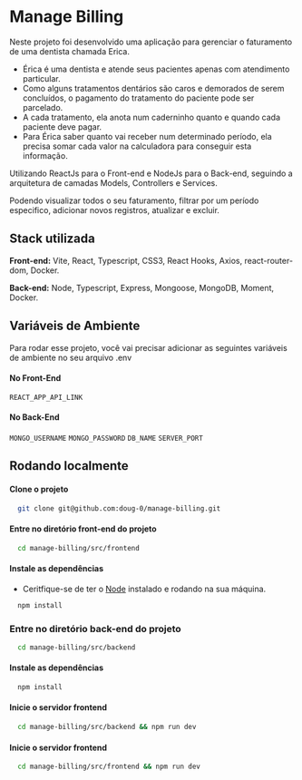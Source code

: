 
# Manage Billing

Neste projeto foi desenvolvido uma aplicação para gerenciar o faturamento de uma dentista chamada Erica.

- Érica é uma dentista e atende seus pacientes apenas com atendimento particular.
- Como alguns tratamentos dentários são caros e demorados de serem concluídos, o
pagamento do tratamento do paciente pode ser parcelado.
- A cada tratamento, ela anota num caderninho quanto e quando cada paciente deve pagar.
- Para Érica saber quanto vai receber num determinado período, ela precisa somar cada valor
na calculadora para conseguir esta informação.

Utilizando ReactJs para o Front-end e NodeJs para o Back-end, seguindo a arquitetura de camadas Models, Controllers e Services.

Podendo visualizar todos o seu faturamento, filtrar por um período especifico, adicionar novos registros, atualizar e excluir.


## Stack utilizada

**Front-end:** Vite, React, Typescript, CSS3, React Hooks, Axios, react-router-dom, Docker.

**Back-end:** Node, Typescript, Express, Mongoose, MongoDB, Moment, Docker.


## Variáveis de Ambiente

Para rodar esse projeto, você vai precisar adicionar as seguintes variáveis de ambiente no seu arquivo .env

#### No Front-End
`REACT_APP_API_LINK`

#### No Back-End
`MONGO_USERNAME`
`MONGO_PASSWORD`
`DB_NAME`
`SERVER_PORT`


## Rodando localmente

#### Clone o projeto

```bash
  git clone git@github.com:doug-0/manage-billing.git
```

#### Entre no diretório front-end do projeto

```bash
  cd manage-billing/src/frontend
```

#### Instale as dependências
- Ceritfique-se de ter o [Node](https://nodejs.org/pt-br/) instalado e rodando na sua máquina.


```bash
  npm install
```

### Entre no diretório back-end do projeto

```bash
  cd manage-billing/src/backend
```

#### Instale as dependências

```bash
  npm install
```

#### Inicie o servidor frontend

```bash
  cd manage-billing/src/backend && npm run dev
```

#### Inicie o servidor frontend

```bash
  cd manage-billing/src/frontend && npm run dev
```


